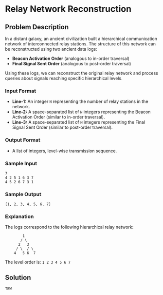 # Relay Network Reconstruction

## Problem Description

In a distant galaxy, an ancient civilization built a hierarchical communication network of interconnected relay stations. The structure of this network can be reconstructed using two ancient data logs:
- **Beacon Activation Order** (analogous to in-order traversal)
- **Final Signal Sent Order** (analogous to post-order traversal)

Using these logs, we can reconstruct the original relay network and process queries about signals reaching specific hierarchical levels.

### Input Format
- **Line-1:** An integer `N` representing the number of relay stations in the network.
- **Line-2:** A space-separated list of `N` integers representing the Beacon Activation Order (similar to in-order traversal).
- **Line-3:** A space-separated list of `N` integers representing the Final Signal Sent Order (similar to post-order traversal).

### Output Format
- A list of integers, level-wise transmission sequence.

### Sample Input
```
7
4 2 5 1 6 3 7
4 5 2 6 7 3 1
```

### Sample Output
```
[1, 2, 3, 4, 5, 6, 7]
```

### Explanation
The logs correspond to the following hierarchical relay network:
```
        1
       / \
      2   3
     / \  / \
    4   5 6  7
```
The level order is: `1 2 3 4 5 6 7`

## Solution

```
TBW
```